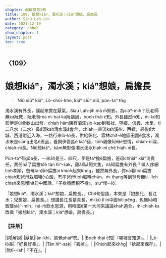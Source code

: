 ```yaml
---
chapter: 鹹酸甜第1冊
title: 109. 娘想kiáⁿ，濁水溪；kiáⁿ想娘，扁擔長
author: Siau Lah-jih
date: 2021-12-19
category: chheh
show_chapter: 1
layout: post
toc: true
---
```

  
## 〈109〉
# 娘想kiáⁿ，濁水溪；kiáⁿ想娘，扁擔長
>**Niû siūⁿ kiáⁿ, Lô-chúi-khe, kiáⁿ siūⁿ niû, pùn-taⁿ tn̂g**

濁水溪有外長，講起來實在厭氣，Siau Lah-jih mā m̄知影，為siáⁿ-mih？阮老師無kā阮教，阮老爸mā m̄-bat kā阮講過，boeh thái ē知。外長雖然m̄知，m̄-kú知影伊是ùi合歡山出發，chiah hām陳有蘭溪sio-kap到和社、望鄉、信義、水里，tī二八水（二水）鼻á頭kah清水溪á會合，chiah一直流kah溪州、西螺，最後tī大城、西港附近入海，一路行來lò-lò長，供給彰化、雲林chit-ê地區田園ê食水，濁水米是siāng出名ê產品，養飼伊管區ê kiáⁿ孫，tio̍h親像阿母ê恩情，chiah-nī深，chiah-nī長。Niû想kiáⁿ，kám無影像濁水溪水hiah-nī chē hiah-nī長。

Pùn-taⁿ有gōa長，一米a̍h是三、四尺，伊是taⁿ擔ê扁擔，爸母chhiâⁿ kiáⁿ消責任，責任nā了扁擔to̍h tàn hìⁿ-sak，雞á鳥á飼大隻，ná知扁擔有外長？做人序細tio̍h孝順，爸母tàn掉ê扁擔ài khioh起來khǹg，雖然無外長，你nā看tio̍h扁擔chiah知爸母栽培咱ê心酸，有孝爸母tio̍h趁時chūn，m̄-thang等到爸母無tī--leh chiah來怨嘆hit句中國話，『子欲養而親不待』，siuⁿ慢--lò͘。

「娘想kiáⁿ，濁水溪；kiáⁿ想娘，扁擔長。」Chit句俗語，本來是『娘想兒，長江水；兒想娘，扁擔長。』想講長江長是真長，m̄-kú tī in中國hit-pêng，也無kā咱致蔭siáⁿ-mih，ná-m̄飲水思源，用咱國ê第一大河來議論khah適合，m̄-chiah ka改做「娘想kiáⁿ，濁水溪；kiáⁿ想娘，扁擔長。」

### 【註解】

|詞|解說|
|厭氣|Iàn-khì，感覺pháiⁿ勢。|
|Boeh thái ē知|『哪裡會知道』。|
|Lò-lò長|『好長好長』。|
|Tàn hìⁿ-sak|『丟掉』。|
|Khioh起來khǹg|『拾起來保存』。|
|無tī--leh|『不在』。|
